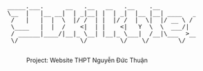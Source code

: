 <pre> 
		_____.___.      __   .__   __   .__    .__                
		\__  |   |__ __|  | _|__| |  | _|  |__ |__| ____   _____  
		 /   |   |  |  \  |/ /  | |  |/ /  |  \|  |/ __ \ /     \ 
		 \____   |  |  /    <|  | |    <|   Y  \  \  ___/|  Y Y  \
		 / ______|____/|__|_ \__| |__|_ \___|  /__|\___  >__|_|  /
		 \/                 \/         \/    \/        \/      \/ 

</pre>

<p align="center">Project: Website THPT Nguyễn Đức Thuận</p>
